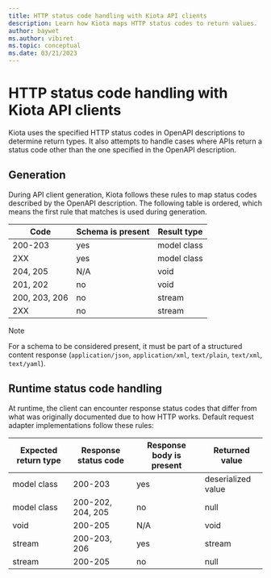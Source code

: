 ```yaml
---
title: HTTP status code handling with Kiota API clients
description: Learn how Kiota maps HTTP status codes to return values.
author: baywet
ms.author: vibiret
ms.topic: conceptual
ms.date: 03/21/2023
---
```


# HTTP status code handling with Kiota API clients

Kiota uses the specified HTTP status codes in OpenAPI descriptions to determine return types. It also attempts to handle cases where APIs return a status code other than the one specified in the OpenAPI description.

## Generation

During API client generation, Kiota follows these rules to map status codes described by the OpenAPI description. The following table is ordered, which means the first rule that matches is used during generation.

| Code          | Schema is present | Result type |
|---------------|-------------------|-------------|
| 200-203       | yes               | model class |
| 2XX           | yes               | model class |
| 204, 205      | N/A               | void        |
| 201, 202      | no                | void        |
| 200, 203, 206 | no                | stream      |
| 2XX           | no                | stream      |

> [!NOTE]
> For a schema to be considered present, it must be part of a structured content response (`application/json`, `application/xml`, `text/plain`, `text/xml`, `text/yaml`).

## Runtime status code handling

At runtime, the client can encounter response status codes that differ from what was originally documented due to how HTTP works. Default request adapter implementations follow these rules:

| Expected return type | Response status code | Response body is present | Returned value     |
|----------------------|----------------------|--------------------------|--------------------|
| model class          | 200-203              | yes                      | deserialized value |
| model class          | 200-202, 204, 205    | no                       | null               |
| void                 | 200-205              | N/A                      | void               |
| stream               | 200-203, 206         | yes                      | stream             |
| stream               | 200-205              | no                       | null               |
